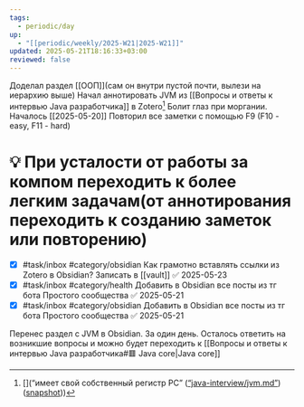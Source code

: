 ```yaml
---
tags:
  - periodic/day
up:
  - "[[periodic/weekly/2025-W21|2025-W21]]"
updated: 2025-05-21T18:16:33+03:00
reviewed: false
---
```


Доделал раздел [[ООП]](сам он внутри пустой почти, вылези на иерархию выше)
Начал аннотировать JVM из [[Вопросы и ответы к интервью Java разработчика]] в Zotero[^1]
Болит глаз при моргании. Началось [[2025-05-20]]
Повторил все заметки с помощью F9 (F10 - easy, F11 - hard)

# 💡 При усталости от работы за компом переходить к более легким задачам(от аннотирования переходить к созданию заметок или повторению)

- [x] #task/inbox #category/obsidian Как грамотно вставлять ссылки из Zotero в Obsidian? Записать в [[vault]] ✅ 2025-05-23
- [x] #task/inbox #category/health Добавить в Obsidian все посты из тг бота Простого сообщества ✅ 2025-05-21
- [x] #task/inbox #category/obsidian Добавить в Obsidian все посты из тг бота Простого сообщества ✅ 2025-05-21

Перенес раздел с JVM в Obsidian. За один день. Осталось ответить на возникшие вопросы и можно будет переходить к [[Вопросы и ответы к интервью Java разработчика#🟥 Java core|Java core]]

[^1]: [](“имеет свой собственный регистр PC” ([“java-interview/jvm.md”](zotero://select/library/items/UGH5TLJQ)) ([snapshot](zotero://open-pdf/library/items/IWGPPAD7?sel=p%3Anth-child(29)&annotation=FSQ588YQ)))
